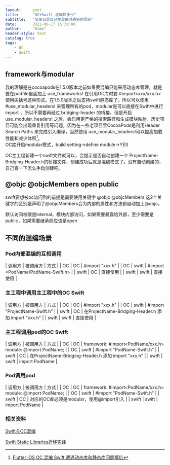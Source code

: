 ```yaml
---
layout:     post
title:      "OC+Swift 混编知多少"
subtitle:   "简单记录自己在混编时遇到的困惑"
date:       2022-06-17 15:30:00
author:     "Alex"
header-style: text
catalog: true
tags:
    - OC
    - Swift
---
```


## framework与modular
我的理解是在cocoapods在1.5.0版本之前如果要混编只能采用动态库管理，就是要在podfile里面加上 use_frameworks! 在引用OC库时要 #import<xxx/xxx.h> 使用尖括号这种形式。在1.5.0版本之后支持swift静态库了，所以可以使用 #use_modular_headers! 来管理所有的pod，modular是可以直接在Swift中进行import ，所以不需要再经过 bridging-header 的桥接。但是开启 use_modular_headers! 之后，会启用更严格的搜索路径和生成模块映射，历史项目可能会出现重复引用等问题，因为在一些老项目里CocoaPods是利用Header Search Paths 来完成引入编译，当然使用 use_modular_headers!可以提高加载性能和减少体积[^1]。<br>
OC库开启modular模式，build setting->define module->YES

OC主工程新建一个swift文件就可以，会提示是否自动创建一个 ProjectName-Bridging-Header.h的桥接文件，创建成功后就是混编模式了。没有自动创建的，自己查一下怎么手动创建吧。

## @objc @objcMembers open public
swift要想被oc访问到的前提是需要使用关键字 @objc @objcMembers,这2个关键字的区别是声明了@objcMembers会为内部的属性和方法都自动加上@objc。

默认访问权限是internal，模块内部访问，如果需要暴露给外部，至少需要是public，如果需要继承则应该是open

## 不同的混编场景

### Pod内部混编的互相调用

| 调用方 | 被调用方 | 方式 | 
| OC | OC | #import "xxx.h" |
| OC | swift | #import <PodName/PodName-Swift.h> | 
| swift | OC | 直接使用 |
| swift | swift | 直接使用 |

### 主工程中调用主工程中的OC Swift

| 调用方 | 被调用方 | 方式 | 
| OC | OC | #import "xxx.h" |
| OC | swift | #import "ProjectName-Swift.h" | 
| swift | OC | 在ProjectName-Bridging-Header.h 添加 import "xxx.h" |
| swift | swift | 直接使用 |

### 主工程调用pod的OC Swift

| 调用方 | 被调用方 | 方式 | 
| OC | OC | framework: #import<PodName/xxx.h>  module: @import PodName; |
| OC | swift | #import "PodName-Swift.h" | 
| swift | OC | 在ProjectName-Bridging-Header.h 添加 import "xxx.h" |
| swift | swift | import PodName |

### Pod调用pod

| 调用方 | 被调用方 | 方式 | 
| OC | OC | framework: #import<PodName/xxx.h>  module: @import PodName; |
| OC | swift | #import "PodName-Swift.h" | 
| swift | OC | 对应的OC库必须是modular，使用@import引入 |
| swift | swift | import PodName |

### 相关资料

[Swift与OC混编](https://blog.csdn.net/u012477117/article/details/122727567)

[Swift Static Libraries迁移实践](https://juejin.cn/post/6844903710909267976)

[^1]:[Flutter iOS OC 混编 Swift 遭遇动态库和静态库问题填坑](https://www.agora.io/cn/community/blog-120-category-24163)


